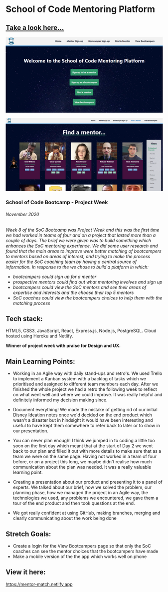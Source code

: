 # School of Code Mentoring Platform

## [Take a look here...](https://mentor-match.netlify.app/)

![SoC Mentoring Platform homepage](./Public/mentorAppHome.PNG)

![SoC Mentoring Platform mentor match page](./Public/mentorAppFind.PNG)

### School of Code Bootcamp - Project Week

###### November 2020

_Week 8 of the SoC Bootcamp was Project Week and this was the first time we had worked in teams of four and on a project that lasted more than a couple of days. The brief we were given was to build something which enhances the SoC mentoring experience. We did some user research and found that the main areas to improve were better matching of bootcampers to mentors based on areas of interest, and trying to make the process easier for the SoC coaching team by having a central source of information. In response to the we chose to build a platform in which:_

- _bootcampers could sign up for a mentor_
- _prospective mentors could find out what mentoring involves and sign up_
- _bootcampers could view the SoC mentors and see their areas of expertise and interests and the choose their top 5 mentors_
- _SoC coaches could view the bootcampers choices to help them with the matching process_

## Tech stack:

HTML5, CSS3, JavaScript, React, Express.js, Node.js, PostgreSQL. Cloud hosted using Heroku and Netlify.

**Winner of project week with praise for Design and UX.**

## Main Learning Points:

- Working in an Agile way with daily stand-ups and retro's. We used Trello to implement a Kanban system with a backlog of tasks which we prioritised and assigned to different team members each day. After we finished the whole project we had a retro the following week to reflect on what went well and where we could improve. It was really helpful and definitely informed my decision making since.

- Document everything! We made the mistake of getting rid of our initial Disney Ideation notes once we'd decided on the end product which wasn't a disaster but in hindsight it would have been interesting and useful to have kept them somewhere to refer back to later or to show in our presentation.

- You can never plan enough! I think we jumped in to coding a little too soon on the first day which meant that at the start of Day 2 we went back to our plan and filled it out with more details to make sure that as a team we were on the same page. Having not worked in a team of four before, or on a project this long, we maybe didn't realise how much communication about the plan was needed. It was a really valuable learning point.

- Creating a presentation about our product and presenting it to a panel of experts. We talked about our brief, how we solved the problem, our planning phase, how we managed the project in an Agile way, the technologies we used, any problems we encountered, we gave them a tour of the end product and then took questions at the end.

- We got really confident at using GitHub, making branches, merging and clearly communicating about the work being done

## Stretch Goals:

- Create a login for the View Bootcampers page so that only the SoC coaches can see the mentor choices that the bootcampers have made
- Make a mobile version of the the app which works well on phone

## View it here:

https://mentor-match.netlify.app
